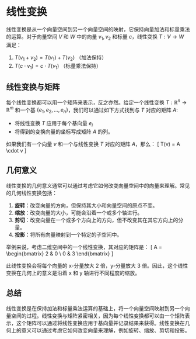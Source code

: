 # 线性变换

线性变换是从一个向量空间到另一个向量空间的映射，它保持向量加法和标量乘法的运算。对于向量空间 $V$ 和 $W$ 中的向量 $v_1, v_2$ 和标量 $c$，线性变换 $T: V \rightarrow W$ 满足：

1. $T(v_1 + v_2) = T(v_1) + T(v_2)$ （加法保持）
2. $T(c \cdot v_1) = c \cdot T(v_1)$ （标量乘法保持）

## 线性变换与矩阵

每个线性变换都可以用一个矩阵来表示，反之亦然。给定一个线性变换 $T: \mathbb{R}^n \rightarrow \mathbb{R}^m$ 和一个基 $\{e_1, e_2, ..., e_n\}$，我们可以通过如下方式找到与 $T$ 对应的矩阵 $A$:

- 将线性变换 $T$ 应用于每个基向量 $e_i$
- 将得到的变换向量的坐标写成矩阵 $A$ 的列。

如果我们有一个向量 $v$ 和一个与线性变换 $T$ 对应的矩阵 $A$，那么：
\[ T(v) = A \cdot v \]

## 几何意义

线性变换的几何意义通常可以通过考虑它如何改变向量空间中的向量来理解。常见的几何线性变换包括：

1. **旋转**：改变向量的方向，但保持其大小和向量空间的原点不变。
2. **缩放**：改变向量的大小，可能会沿着一个或多个轴进行。
3. **剪切**：改变向量在一个或多个方向上的方向，但不改变其在其它方向上的分量。
4. **投影**：将所有向量映射到一个特定的子空间中。

举例来说，考虑二维空间中的一个线性变换，其对应的矩阵是：
\[ A = \begin{bmatrix} 2 & 0 \\ 0 & 3 \end{bmatrix} \]

此线性变换会将每个向量的 x-分量放大 2 倍，y-分量放大 3 倍。因此，这个线性变换在几何上的意义是沿着 x 和 y 轴进行不同程度的缩放。

## 总结

线性变换是在保持加法和标量乘法运算的基础上，将一个向量空间映射到另一个向量空间的过程。线性变换与矩阵紧密相关，因为每个线性变换都可以由一个矩阵表示，这个矩阵可以通过将线性变换应用于基向量并记录结果来获得。线性变换在几何上的意义可以通过考虑它如何改变向量来理解，例如旋转、缩放、剪切和投影。
